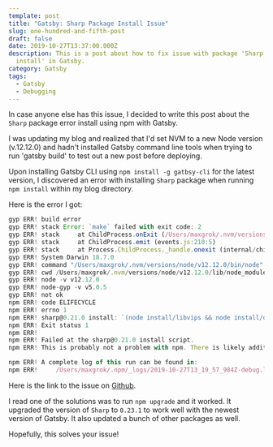 ```yaml
---
template: post
title: "Gatsby: Sharp Package Install Issue"
slug: one-hundred-and-fifth-post
draft: false
date: 2019-10-27T13:37:00.000Z
description: This is a post about how to fix issue with package 'Sharp' in 'npm
  install' in Gatsby.
category: Gatsby
tags:
  - Gatsby
  - Debugging
---
```



In case anyone else has this issue, I decided to write this post about the `Sharp` package error install using npm with Gatsby. 

I was updating my blog and realized that I'd set NVM to a new Node version (v.12.12.0) and hadn't installed Gatsby command line tools when trying to run 'gatsby build' to test out a new post before deploying.  

Upon installing Gatsby CLI using `npm install -g gatbsy-cli` for the latest version, I discovered an error with installing `Sharp` package when running `npm install` within my blog directory. 

Here is the error I got: 
```js
gyp ERR! build error
gyp ERR! stack Error: `make` failed with exit code: 2
gyp ERR! stack     at ChildProcess.onExit (/Users/maxgrok/.nvm/versions/node/v12.12.0/lib/node_modules/npm/node_modules/node-gyp/lib/build.js:194:23)
gyp ERR! stack     at ChildProcess.emit (events.js:210:5)
gyp ERR! stack     at Process.ChildProcess._handle.onexit (internal/child_process.js:272:12)
gyp ERR! System Darwin 18.7.0
gyp ERR! command "/Users/maxgrok/.nvm/versions/node/v12.12.0/bin/node" "/Users/maxgrok/.nvm/versions/node/v12.12.0/lib/node_modules/npm/node_modules/node-gyp/bin/node-gyp.js" "rebuild"
gyp ERR! cwd /Users/maxgrok/.nvm/versions/node/v12.12.0/lib/node_modules/sharp
gyp ERR! node -v v12.12.0
gyp ERR! node-gyp -v v5.0.5
gyp ERR! not ok
npm ERR! code ELIFECYCLE
npm ERR! errno 1
npm ERR! sharp@0.21.0 install: `(node install/libvips && node install/dll-copy && prebuild-install) || (node-gyp rebuild && node install/dll-copy)`
npm ERR! Exit status 1
npm ERR!
npm ERR! Failed at the sharp@0.21.0 install script.
npm ERR! This is probably not a problem with npm. There is likely additional logging output above.

npm ERR! A complete log of this run can be found in:
npm ERR!     /Users/maxgrok/.npm/_logs/2019-10-27T13_19_57_984Z-debug.log
```

Here is the link to the issue on <a href="https://github.com/gatsbyjs/gatsby/issues/11026"> Github</a>.

I read one of the solutions was to run `npm upgrade` and it worked. It upgraded the version of `Sharp` to `0.23.1` to work well with the newest version of Gatsby. It also updated a bunch of other packages as well. 

Hopefully, this solves your issue!
